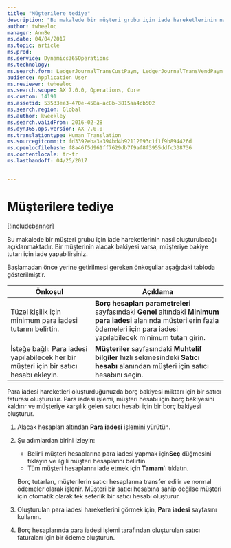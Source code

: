 ```yaml
---
title: "Müşterilere tediye"
description: "Bu makalede bir müşteri grubu için iade hareketlerinin nasıl oluşturulacağı açıklanmaktadır. Bir müşterinin alacak bakiyesi varsa, müşteriye bakiye tutarı için iade yapabilirsiniz."
author: twheeloc
manager: AnnBe
ms.date: 04/04/2017
ms.topic: article
ms.prod: 
ms.service: Dynamics365Operations
ms.technology: 
ms.search.form: LedgerJournalTransCustPaym, LedgerJournalTransVendPaym
audience: Application User
ms.reviewer: twheeloc
ms.search.scope: AX 7.0.0, Operations, Core
ms.custom: 14191
ms.assetid: 53533ee3-470e-458a-ac8b-3815aa4cb502
ms.search.region: Global
ms.author: kweekley
ms.search.validFrom: 2016-02-28
ms.dyn365.ops.version: AX 7.0.0
ms.translationtype: Human Translation
ms.sourcegitcommit: fd3392eba3a394bd4b92112093c1f1f9b894426d
ms.openlocfilehash: f8a46f5d961ff7629db7f9af8f3955ddfc338736
ms.contentlocale: tr-tr
ms.lasthandoff: 04/25/2017


---
```


# <a name="reimburse-customers"></a>Müşterilere tediye

[!include[banner](../includes/banner.md)]


Bu makalede bir müşteri grubu için iade hareketlerinin nasıl oluşturulacağı açıklanmaktadır. Bir müşterinin alacak bakiyesi varsa, müşteriye bakiye tutarı için iade yapabilirsiniz. 

Başlamadan önce yerine getirilmesi gereken önkoşullar aşağıdaki tabloda gösterilmiştir.

| Önkoşul                                                            | Açıklama                                                                                                                                                                                 |
|-------------------------------------------------------------------------|---------------------------------------------------------------------------------------------------------------------------------------------------------------------------------------------|
| Tüzel kişilik için minimum para iadesi tutarını belirtin.          | **Borç hesapları parametreleri** sayfasındaki **Genel** altındaki **Minimum para iadesi** alanında müşterilerin fazla ödemeleri için para iadesi yapılabilecek minimum tutarı girin. |
| İsteğe bağlı: Para iadesi yapılabilecek her bir müşteri için bir satıcı hesabı ekleyin. | **Müşteriler** sayfasındaki **Muhtelif bilgiler** hızlı sekmesindeki **Satıcı hesabı** alanından müşteri için satıcı hesabını seçin.                                           |

Para iadesi hareketleri oluşturduğunuzda borç bakiyesi miktarı için bir satıcı faturası oluşturulur. Para iadesi işlemi, müşteri hesabı için borç bakiyesini kaldırır ve müşteriye karşılık gelen satıcı hesabı için bir borç bakiyesi oluşturur.

1.  Alacak hesapları altından **Para iadesi** işlemini yürütün.
2.  Şu adımlardan birini izleyin:
    -   Belirli müşteri hesaplarına para iadesi yapmak için**Seç** düğmesini tıklayın ve ilgili müşteri hesaplarını belirtin.
    -   Tüm müşteri hesaplarını iade etmek için **Tamam**'ı tıklatın.

    Borç tutarları, müşterilerin satıcı hesaplarına transfer edilir ve normal ödemeler olarak işlenir. Müşteri bir satıcı hesabına sahip değilse müşteri için otomatik olarak tek seferlik bir satıcı hesabı oluşturur.
3.  Oluşturulan para iadesi hareketlerini görmek için, **Para iadesi** sayfasını kullanın.
4.  Borç hesaplarında para iadesi işlemi tarafından oluşturulan satıcı faturaları için bir ödeme oluşturun.






